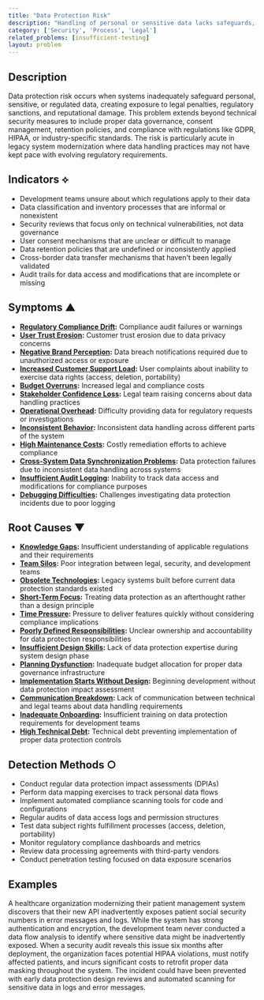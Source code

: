 ```yaml
---
title: "Data Protection Risk"
description: "Handling of personal or sensitive data lacks safeguards, exposing the project to legal and ethical issues"
category: ['Security', 'Process', 'Legal']
related_problems: [insufficient-testing]
layout: problem
---
```


## Description

Data protection risk occurs when systems inadequately safeguard personal, sensitive, or regulated data, creating exposure to legal penalties, regulatory sanctions, and reputational damage. This problem extends beyond technical security measures to include proper data governance, consent management, retention policies, and compliance with regulations like GDPR, HIPAA, or industry-specific standards. The risk is particularly acute in legacy system modernization where data handling practices may not have kept pace with evolving regulatory requirements.

## Indicators ⟡

- Development teams unsure about which regulations apply to their data
- Data classification and inventory processes that are informal or nonexistent
- Security reviews that focus only on technical vulnerabilities, not data governance
- User consent mechanisms that are unclear or difficult to manage
- Data retention policies that are undefined or inconsistently applied
- Cross-border data transfer mechanisms that haven't been legally validated
- Audit trails for data access and modifications that are incomplete or missing

## Symptoms ▲

- **[Regulatory Compliance Drift](regulatory-compliance-drift.md):** Compliance audit failures or warnings
- **[User Trust Erosion](user-trust-erosion.md):** Customer trust erosion due to data privacy concerns
- **[Negative Brand Perception](negative-brand-perception.md):** Data breach notifications required due to unauthorized access or exposure
- **[Increased Customer Support Load](increased-customer-support-load.md):** User complaints about inability to exercise data rights (access, deletion, portability)
- **[Budget Overruns](budget-overruns.md):** Increased legal and compliance costs
- **[Stakeholder Confidence Loss](stakeholder-confidence-loss.md):** Legal team raising concerns about data handling practices
- **[Operational Overhead](operational-overhead.md):** Difficulty providing data for regulatory requests or investigations
- **[Inconsistent Behavior](inconsistent-behavior.md):** Inconsistent data handling across different parts of the system
- **[High Maintenance Costs](high-maintenance-costs.md):** Costly remediation efforts to achieve compliance
- **[Cross-System Data Synchronization Problems](cross-system-data-synchronization-problems.md):** Data protection failures due to inconsistent data handling across systems
- **[Insufficient Audit Logging](insufficient-audit-logging.md):** Inability to track data access and modifications for compliance purposes
- **[Debugging Difficulties](debugging-difficulties.md):** Challenges investigating data protection incidents due to poor logging

## Root Causes ▼

- **[Knowledge Gaps](knowledge-gaps.md):** Insufficient understanding of applicable regulations and their requirements
- **[Team Silos](team-silos.md):** Poor integration between legal, security, and development teams
- **[Obsolete Technologies](obsolete-technologies.md):** Legacy systems built before current data protection standards existed
- **[Short-Term Focus](short-term-focus.md):** Treating data protection as an afterthought rather than a design principle
- **[Time Pressure](time-pressure.md):** Pressure to deliver features quickly without considering compliance implications
- **[Poorly Defined Responsibilities](poorly-defined-responsibilities.md):** Unclear ownership and accountability for data protection responsibilities
- **[Insufficient Design Skills](insufficient-design-skills.md):** Lack of data protection expertise during system design phase
- **[Planning Dysfunction](planning-dysfunction.md):** Inadequate budget allocation for proper data governance infrastructure
- **[Implementation Starts Without Design](implementation-starts-without-design.md):** Beginning development without data protection impact assessment
- **[Communication Breakdown](communication-breakdown.md):** Lack of communication between technical and legal teams about data handling requirements
- **[Inadequate Onboarding](inadequate-onboarding.md):** Insufficient training on data protection requirements for development teams
- **[High Technical Debt](high-technical-debt.md):** Technical debt preventing implementation of proper data protection controls

## Detection Methods ○

- Conduct regular data protection impact assessments (DPIAs)
- Perform data mapping exercises to track personal data flows
- Implement automated compliance scanning tools for code and configurations
- Regular audits of data access logs and permission structures
- Test data subject rights fulfillment processes (access, deletion, portability)
- Monitor regulatory compliance dashboards and metrics
- Review data processing agreements with third-party vendors
- Conduct penetration testing focused on data exposure scenarios

## Examples

A healthcare organization modernizing their patient management system discovers that their new API inadvertently exposes patient social security numbers in error messages and logs. While the system has strong authentication and encryption, the development team never conducted a data flow analysis to identify where sensitive data might be inadvertently exposed. When a security audit reveals this issue six months after deployment, the organization faces potential HIPAA violations, must notify affected patients, and incurs significant costs to retrofit proper data masking throughout the system. The incident could have been prevented with early data protection design reviews and automated scanning for sensitive data in logs and error messages.